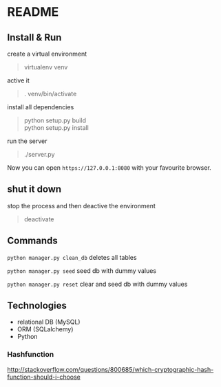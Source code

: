 # README

## Install & Run

create a virtual environment

> virtualenv venv

active it

> . venv/bin/activate  

install all dependencies

> python setup.py build  
> python setup.py install  

run the server

> ./server.py

Now you can open `https://127.0.0.1:8080` with your favourite browser.


## shut it down

stop the process and then deactive the environment

> deactivate

## Commands

`python manager.py clean_db` deletes all tables

`python manager.py seed` seed db with dummy values

`python manager.py reset` clear and seed db with dummy values

## Technologies

 * relational DB (MySQL)
 * ORM (SQLalchemy)
 * Python
 
### Hashfunction
http://stackoverflow.com/questions/800685/which-cryptographic-hash-function-should-i-choose


